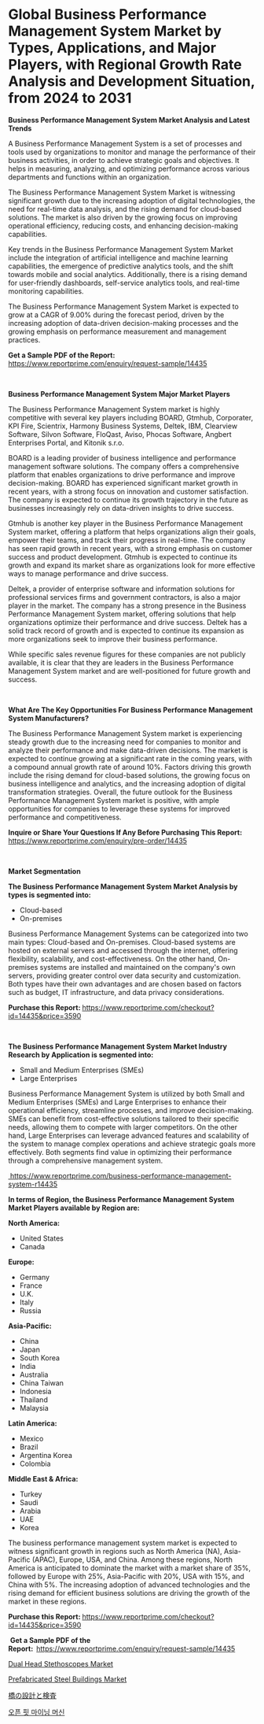 <p><h1>Global Business Performance Management System Market by Types, Applications, and Major Players, with Regional Growth Rate Analysis and Development Situation, from 2024 to 2031</h1></p><p><strong>Business Performance Management System Market Analysis and Latest Trends</strong></p>
<p><p>A Business Performance Management System is a set of processes and tools used by organizations to monitor and manage the performance of their business activities, in order to achieve strategic goals and objectives. It helps in measuring, analyzing, and optimizing performance across various departments and functions within an organization.</p><p>The Business Performance Management System Market is witnessing significant growth due to the increasing adoption of digital technologies, the need for real-time data analysis, and the rising demand for cloud-based solutions. The market is also driven by the growing focus on improving operational efficiency, reducing costs, and enhancing decision-making capabilities.</p><p>Key trends in the Business Performance Management System Market include the integration of artificial intelligence and machine learning capabilities, the emergence of predictive analytics tools, and the shift towards mobile and social analytics. Additionally, there is a rising demand for user-friendly dashboards, self-service analytics tools, and real-time monitoring capabilities.</p><p>The Business Performance Management System Market is expected to grow at a CAGR of 9.00% during the forecast period, driven by the increasing adoption of data-driven decision-making processes and the growing emphasis on performance measurement and management practices.</p></p>
<p><strong>Get a Sample PDF of the Report:&nbsp;</strong> <a href="https://www.reportprime.com/enquiry/request-sample/14435">https://www.reportprime.com/enquiry/request-sample/14435</a></p>
<p>&nbsp;</p>
<p><strong>Business Performance Management System Major Market Players</strong></p>
<p><p>The Business Performance Management System market is highly competitive with several key players including BOARD, Gtmhub, Corporater, KPI Fire, Scientrix, Harmony Business Systems, Deltek, IBM, Clearview Software, Silvon Software, FloQast, Aviso, Phocas Software, Angbert Enterprises Portal, and Kitonik s.r.o.</p><p>BOARD is a leading provider of business intelligence and performance management software solutions. The company offers a comprehensive platform that enables organizations to drive performance and improve decision-making. BOARD has experienced significant market growth in recent years, with a strong focus on innovation and customer satisfaction. The company is expected to continue its growth trajectory in the future as businesses increasingly rely on data-driven insights to drive success.</p><p>Gtmhub is another key player in the Business Performance Management System market, offering a platform that helps organizations align their goals, empower their teams, and track their progress in real-time. The company has seen rapid growth in recent years, with a strong emphasis on customer success and product development. Gtmhub is expected to continue its growth and expand its market share as organizations look for more effective ways to manage performance and drive success.</p><p>Deltek, a provider of enterprise software and information solutions for professional services firms and government contractors, is also a major player in the market. The company has a strong presence in the Business Performance Management System market, offering solutions that help organizations optimize their performance and drive success. Deltek has a solid track record of growth and is expected to continue its expansion as more organizations seek to improve their business performance.</p><p>While specific sales revenue figures for these companies are not publicly available, it is clear that they are leaders in the Business Performance Management System market and are well-positioned for future growth and success.</p></p>
<p>&nbsp;</p>
<p><strong>What Are The Key Opportunities For Business Performance Management System Manufacturers?</strong></p>
<p><p>The Business Performance Management System market is experiencing steady growth due to the increasing need for companies to monitor and analyze their performance and make data-driven decisions. The market is expected to continue growing at a significant rate in the coming years, with a compound annual growth rate of around 10%. Factors driving this growth include the rising demand for cloud-based solutions, the growing focus on business intelligence and analytics, and the increasing adoption of digital transformation strategies. Overall, the future outlook for the Business Performance Management System market is positive, with ample opportunities for companies to leverage these systems for improved performance and competitiveness.</p></p>
<p><strong>Inquire or Share Your Questions If Any Before Purchasing This Report:</strong> <a href="https://www.reportprime.com/enquiry/pre-order/14435">https://www.reportprime.com/enquiry/pre-order/14435</a></p>
<p>&nbsp;</p>
<p><strong>Market Segmentation</strong></p>
<p><strong>The Business Performance Management System Market Analysis by types is segmented into:</strong></p>
<p><ul><li>Cloud-based</li><li>On-premises</li></ul></p>
<p><p>Business Performance Management Systems can be categorized into two main types: Cloud-based and On-premises. Cloud-based systems are hosted on external servers and accessed through the internet, offering flexibility, scalability, and cost-effectiveness. On the other hand, On-premises systems are installed and maintained on the company's own servers, providing greater control over data security and customization. Both types have their own advantages and are chosen based on factors such as budget, IT infrastructure, and data privacy considerations.</p></p>
<p><strong>Purchase this Report:&nbsp;</strong><a href="https://www.reportprime.com/checkout?id=14435&price=3590">https://www.reportprime.com/checkout?id=14435&price=3590</a></p>
<p>&nbsp;</p>
<p><strong>The Business Performance Management System Market Industry Research by Application is segmented into:</strong></p>
<p><ul><li>Small and Medium Enterprises (SMEs)</li><li>Large Enterprises</li></ul></p>
<p><p>Business Performance Management System is utilized by both Small and Medium Enterprises (SMEs) and Large Enterprises to enhance their operational efficiency, streamline processes, and improve decision-making. SMEs can benefit from cost-effective solutions tailored to their specific needs, allowing them to compete with larger competitors. On the other hand, Large Enterprises can leverage advanced features and scalability of the system to manage complex operations and achieve strategic goals more effectively. Both segments find value in optimizing their performance through a comprehensive management system.</p></p>
<p><a href="https://www.reportprime.com/business-performance-management-system-r14435">&nbsp;https://www.reportprime.com/business-performance-management-system-r14435</a></p>
<p><strong>In terms of Region, the Business Performance Management System Market Players available by Region are:</strong></p>
<p>
    <p> <strong> North America: </strong>
        <ul>
            <li>United States</li>
            <li>Canada</li>
        </ul>
        </p> 
    <p> <strong> Europe: </strong>
        <ul>
            <li>Germany</li>
            <li>France</li>
            <li>U.K.</li>
            <li>Italy</li>
            <li>Russia</li>
        </ul>
        </p> 
    <p> <strong> Asia-Pacific: </strong>
        <ul>
            <li>China</li>
            <li>Japan</li>
            <li>South Korea</li>
            <li>India</li>
            <li>Australia</li>
            <li>China Taiwan</li>
            <li>Indonesia</li>
            <li>Thailand</li>
            <li>Malaysia</li>
        </ul>
        </p> 
    <p> <strong> Latin America: </strong>
        <ul>
            <li>Mexico</li>
            <li>Brazil</li>
            <li>Argentina Korea</li>
            <li>Colombia</li>
        </ul>
        </p> 
    <p> <strong> Middle East & Africa: </strong>
        <ul>
            <li>Turkey</li>
            <li>Saudi</li>
            <li>Arabia</li>
            <li>UAE</li>
            <li>Korea</li>
        </ul>
    </p>
    </p>
<p><p>The business performance management system market is expected to witness significant growth in regions such as North America (NA), Asia-Pacific (APAC), Europe, USA, and China. Among these regions, North America is anticipated to dominate the market with a market share of 35%, followed by Europe with 25%, Asia-Pacific with 20%, USA with 15%, and China with 5%. The increasing adoption of advanced technologies and the rising demand for efficient business solutions are driving the growth of the market in these regions.</p></p>
<p><strong>Purchase this Report: </strong><a href="https://www.reportprime.com/checkout?id=14435&price=3590">https://www.reportprime.com/checkout?id=14435&price=3590</a></p>
<p>&nbsp;<strong>Get a Sample PDF of the Report:&nbsp;&nbsp;</strong><a href="https://www.reportprime.com/enquiry/request-sample/14435">https://www.reportprime.com/enquiry/request-sample/14435</a></p>
<p><strong></strong></p>
<p><p><a href="https://medium.com/@noelkunzei1/dual-head-stethoscopes-market-strategic-insights-product-evolution-and-market-segmentation-in-the-b1dce72a0671">Dual Head Stethoscopes Market</a></p><p><a href="https://github.com/Raeloodard576457/Market-Research-Report-List-1/blob/main/prefabricated-steel-buildings-market.md">Prefabricated Steel Buildings Market</a></p><p><a href="https://medium.com/@jethro6smck/%E3%82%B0%E3%83%AD%E3%83%BC%E3%83%90%E3%83%AB-%E3%83%96%E3%83%AA%E3%83%83%E3%82%B8-%E3%83%87%E3%82%B6%E3%82%A4%E3%83%B3-%E3%81%9D%E3%81%97%E3%81%A6-%E6%A4%9C%E6%9F%BB-%E5%B8%82%E5%A0%B4%E3%81%AF2024%E5%B9%B4%E3%81%8B%E3%82%892031%E5%B9%B4%E3%81%BE%E3%81%A7%E3%81%AE%E6%9C%9F%E9%96%93%E3%81%AB13-1-%E3%81%AEcagr%E3%81%A7%E6%88%90%E9%95%B7%E3%81%99%E3%82%8B%E3%81%A8%E4%BA%88%E6%B8%AC%E3%81%95%E3%82%8C%E3%81%A6%E3%81%84%E3%81%BE%E3%81%99-30329ec0c2f1">橋の設計と検査</a></p><p><a href="https://github.com/vss5505pa7z1p/Market-Research-Report-List-4/blob/main/4190814107739.md">오픈 핏 마이닝 머신</a></p></p>